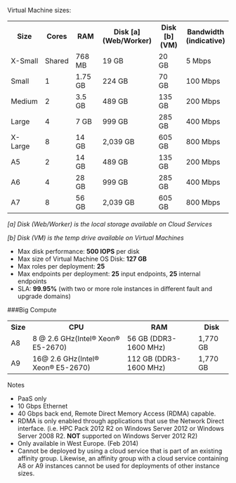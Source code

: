 ﻿Virtual Machine sizes:

<table>
<tr>
<th>Size</th>
<th>Cores</th>
<th>RAM</th>
<th>Disk [a]<br/>(Web/Worker)</th>
<th>Disk [b]<br/>(VM)</th>
<th>Bandwidth<br/>(indicative)</th>
</tr>
<tr><td>X-Small</td><td>Shared</td><td>768 MB</td><td>19 GB</td><td>20 GB</td><td>5 Mbps</td></tr>
<tr><td>Small</td><td>1</td><td>1.75 GB</td><td>224 GB</td><td>70 GB</td><td>100 Mbps</td></tr>
<tr><td>Medium</td><td>2</td><td>3.5 GB</td><td>489 GB</td><td>135 GB</td><td>200 Mbps</td></tr>
<tr><td>Large</td><td>4</td><td>7 GB</td><td>999 GB</td><td>285 GB</td><td>400 Mbps</td></tr>
<tr><td>X-Large</td><td>8</td><td>14 GB</td><td>2,039 GB</td><td>605 GB</td><td>800 Mbps</td></tr>
<tr><td>A5</td><td>2</td><td>14 GB</td><td>489 GB</td><td>135 GB</td><td>200 Mbps</td></tr>
<tr><td>A6</td><td>4</td><td>28 GB</td><td>999 GB</td><td>285 GB</td><td>400 Mbps</td></tr>
<tr><td>A7</td><td>8</td><td>56 GB</td><td>2,039 GB</td><td>605 GB</td><td>800 Mbps</td></tr>
</tr>
</table>

_[a] Disk (Web/Worker) is the local storage available on Cloud Services_

_[b] Disk (VM) is the temp drive available on Virtual Machines_

* Max disk performance: __500 IOPS__ per disk
* Max size of Virtual Machine OS Disk: __127 GB__
* Max roles per deployment: __25__
* Max endpoints per deployment: __25__ input endpoints, __25__ internal endpoints
* SLA: __99.95%__ (with two or more role instances in different fault and upgrade domains)

###Big Compute
<table>
<tr>
<th>Size</th>
<th>CPU</th>
<th>RAM</th>
<th>Disk</th>
</tr>
<tr><td>A8</td><td>8 @ 2.6 GHz(Intel® Xeon® E5-2670)</td><td>56 GB (DDR3-1600 MHz)</td><td>1,770 GB</td></tr>
<tr><td>A9</td><td>16@ 2.6 GHz(Intel® Xeon® E5-2670)</td><td>112 GB (DDR3-1600 MHz)</td><td>1,770 GB</td></tr>
</tr>
</table>

Notes

* PaaS only
* 10 Gbps Ethernet
* 40 Gbps back end, Remote Direct Memory Access (RDMA) capable. 
* RDMA is only enabled through applications that use the Network Direct interface. (i.e. HPC Pack 2012 R2 on Windows Server 2012 or Windows Server 2008 R2. __NOT__ supported on Windows Server 2012 R2)
* Only available in West Europe. (Feb 2014)
* Cannot be deployed by using a cloud service that is part of an existing affinity group. Likewise, an affinity group with a cloud service containing A8 or A9 instances cannot be used for deployments of other instance sizes.